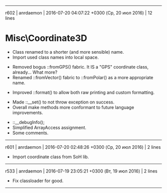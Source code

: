 ------------------------------------------------------------------------
r602 | anrdaemon | 2016-07-20 04:07:22 +0300 (Ср, 20 июл 2016) | 12 lines

# Misc\Coordinate3D
* Class renamed to a shorter (and more sensible) name.
* Import used class names into local space.
- Removed bogus ::fromGPS() fabric. It IS a "GPS" coordinate class, already...
  What more?
- Renamed ::fromVector() fabric to ::fromPolar() as a more appropriate name.
+ Improved ::format() to allow both raw printing and custom formatting.
- Made ::__set() to not throw exception on success.
- Overall make methods more conformant to future language improvements.
+ ::__debugInfo();
+ Simplified ArrayAccess assignment.
+ Some comments.

------------------------------------------------------------------------
r601 | anrdaemon | 2016-07-20 02:48:26 +0300 (Ср, 20 июл 2016) | 2 lines

+ Import coordinate class from SoH lib.

------------------------------------------------------------------------
r533 | anrdaemon | 2016-07-19 23:05:21 +0300 (Вт, 19 июл 2016) | 2 lines

+ Fix classloader for good.

------------------------------------------------------------------------
